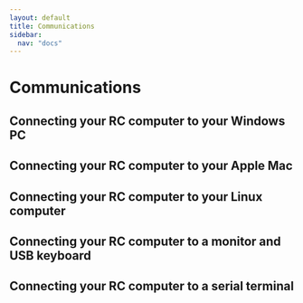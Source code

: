 ```yaml
---
layout: default
title: Communications
sidebar:
  nav: "docs"
---
```


# Communications

## Connecting your RC computer to your Windows PC


## Connecting your RC computer to your Apple Mac


## Connecting your RC computer to your Linux computer


## Connecting your RC computer to a monitor and USB keyboard


## Connecting your RC computer to a serial terminal


